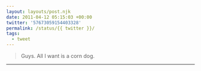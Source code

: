 ```yaml
---
layout: layouts/post.njk
date: 2011-04-12 05:15:03 +00:00
twitter: '57673059154403328'
permalink: /status/{{ twitter }}/
tags: 
  - tweet
---
```


> Guys. All I want is a corn dog.

---
